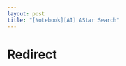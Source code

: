 ```yaml
---
layout: post
title: "[Notebook][AI] AStar Search"
---
```


# Redirect
<script>
window.location.replace("https://github.com/mahatt/notebooks/blob/main/ml/AStar%20Algorithm%20in%20Cpp.ipynb");
</script>